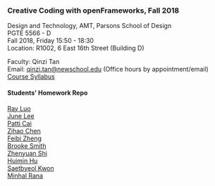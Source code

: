 ### Creative Coding with openFrameworks, Fall 2018  

Design and Technology, AMT, Parsons School of Design  
PGTE 5566 - D  
Fall 2018, Friday 15:50 - 18:30  
Location: R1002, 6 East 16th Street (Building D)  

Faculty: Qinzi Tan  
Email: qinzi.tan@newschool.edu (Office hours by appointment/email)  
[Course Syllabus](https://docs.google.com/document/d/12LYaJmZLognOJgHvsvJxoSntCEjD9vKyDm_kD-V0ieQ/edit)


#### Students' Homework Repo
[Ray Luo](https://github.com/recfreq/CCOF_Fall2018_LC_RAY)  
[June Lee](https://github.com/leej443/CCOF_Fall2018_LEE_JUNE)  
[Patti Cai](https://github.com/cair037/CCOF_FALL2018_Cai_Patti)  
[Zihao Chen](https://github.com/czhowl/CCOF_FALL2018_Chen_Zihao)  
[Feibi Zheng](https://github.com/zhenf091/CCOF_Fall2018_Zheng_Feibi)  
[Brooke Smith](https://github.com/smitb383/CCOF_Fall2018_SMITH_BROOKE)  
[Zhenyuan Shi](https://github.com/Christina7szy/CCOF_Fall2018_Shi_Zhenyuan)  
[Huimin Hu](https://github.com/huh911125/CCOF_Fall2018_Hu_Huimin)  
[Saetbyeol Kwon](https://github.com/SaetbyeolKwon/CCOF_Fall2018_KWON_SAETBYEOL)  
[Minhal Rana](https://github.com/MinhalRana/CCOF_Fall2018_RANA_MINHAL)  
